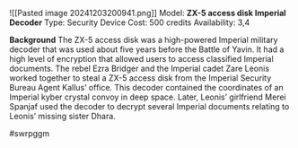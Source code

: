 ![[Pasted image 20241203200941.png]]
Model: **ZX-5 access disk Imperial Decoder**
Type: Security Device
Cost: 500 credits
Availability: 3,4

**Background**
The ZX-5 access disk was a high-powered Imperial military decoder that was used about five years before the Battle of Yavin. It had a high level of encryption that allowed users to access classified Imperial documents. The rebel Ezra Bridger and the Imperial cadet Zare Leonis worked together to steal a ZX-5 access disk from the Imperial Security Bureau Agent Kallus’ office. This decoder contained the coordinates of an Imperial kyber crystal convoy in deep space. Later, Leonis’ girlfriend Merei Spanjaf used the decoder to decrypt several Imperial documents relating to Leonis’ missing sister Dhara.

#swrpggm 